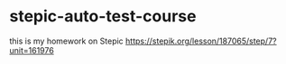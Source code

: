 # stepic-auto-test-course
this is my homework on Stepic
https://stepik.org/lesson/187065/step/7?unit=161976
